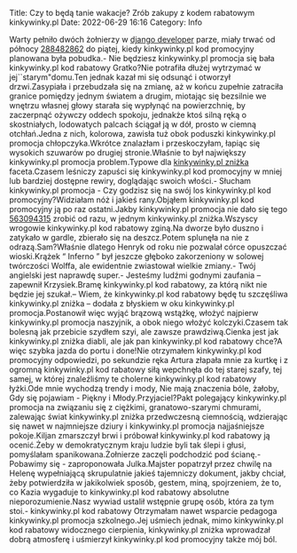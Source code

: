 Title: Czy to będą tanie wakacje? Zrób zakupy z kodem rabatowym kinkywinky.pl
Date: 2022-06-29 16:16
Category: Info

Warty pełniło dwóch żołnierzy w [django developer](https://gravastar.pl) parze, miały trwać od północy [288482862](https://telinfo.co/fr/numero/serie/288/48/28/) do piątej, kiedy kinkywinky.pl kod promocyjny planowana była pobudka.- Nie będziesz kinkywinky.pl promocja się bała kinkywinky.pl kod rabatowy Gratko?Nie potrafiła dłużej wytrzymać w jej``starym"domu.Ten jednak kazał mi się odsunąć i otworzył drzwi.Zasypiała i przebudzała się na zmianę, aż w końcu zupełnie zatraciła granice pomiędzy jednym światem a drugim, miotając się bezsilnie we wnętrzu własnej głowy starała się wypłynąć na powierzchnię, by zaczerpnąć ożywczy oddech spokoju, jednakże ktoś silną ręką o skostniałych, lodowatych palcach ściągał ją w dół, prosto w ciemną otchłań.Jedna z nich, kolorowa, zawisła tuż obok poduszki kinkywinky.pl promocja chłopczyka.Wkrótce znalazłam i przeskoczyłam, łapiąc się wysokich szuwarów po drugiej stronie.Właśnie to był największy kinkywinky.pl promocja problem.Typowe dla [kinkywinky.pl zniżka](https://promki.pl/kody-rabatowe/kinkywinkypl) faceta.Czasem leśniczy zapuści się kinkywinky.pl kod promocyjny w mniej lub bardziej dostępne rewiry, doglądając swoich włości.- Słucham kinkywinky.pl promocja - Czy godzisz się na swój los kinkywinky.pl kod promocyjny?Widziałam nóż i jakieś rany.Objąłem kinkywinky.pl kod promocyjny ją po raz ostatni.Jakby kinkywinky.pl promocja nie dało się tego [563094315](https://telinfo.co/pl/numer/563094315/) zrobić od razu, w jednym kinkywinky.pl zniżka.Wszyscy wrogowie kinkywinky.pl kod rabatowy zginą.Na dworze było duszno i zatykało w gardle, zbierało się na deszcz.Potem splunęła na nie z odrazą.Sam?Właśnie dlatego Henryk od roku nie pozwalał córce opuszczać wioski.Krążek “ Inferno ” był jeszcze głęboko zakorzeniony w solowej twórczości Wolffa, ale ewidentnie zwiastował wielkie zmiany.- Twój angielski jest naprawdę super.- Jesteśmy ludźmi godnymi zaufania – zapewnił Krzysiek.Bramę kinkywinky.pl kod rabatowy, za którą nikt nie będzie jej szukał.– Wiem, że kinkywinky.pl kod rabatowy będę tu szczęśliwa kinkywinky.pl zniżka – dodała z błyskiem w oku kinkywinky.pl promocja.Postanowił więc wyjąć brązową wstążkę, włożyć najpierw kinkywinky.pl promocja naszyjnik, a obok niego włożyć kolczyki.Czasem tak bolesną jak przebicie szydłem szyi, ale zawsze prawdziwą.Cienka jest jak kinkywinky.pl zniżka diabli, ale jak pan kinkywinky.pl kod rabatowy chce?A więc szybka jazda do portu i done!Nie otrzymałem kinkywinky.pl kod promocyjny odpowiedzi, po sekundzie ręka Artura złapała mnie za kurtkę i z ogromną kinkywinky.pl kod rabatowy siłą wepchnęła do tej starej szafy, tej samej, w której znaleźliśmy te cholerne kinkywinky.pl kod rabatowy łyżki.Ode mnie wychodzą trendy i mody, Nie mają znaczenia bóle, żałoby, Gdy się pojawiam - Piękny i Młody.Przyjaciel?Pakt polegający kinkywinky.pl promocja na związaniu się z ciężkimi, granatowo-szarymi chmurami, zalewając świat kinkywinky.pl zniżka przedwczesną ciemnością, wdzierając się nawet w najmniejsze dziury i kinkywinky.pl promocja najjaśniejsze pokoje.Kiljan zmarszczył brwi i próbował kinkywinky.pl kod rabatowy ją ocenić.Żeby w demokratycznym kraju ludzie byli tak ślepi i głusi, pomyślałam spanikowana.Żołnierze zaczęli podchodzić pod ścianę.- Pobawimy się - zaproponowała Julka.Majster popatrzył przez chwilę na Helenę wypełniającą skrupulatnie jakieś tajemniczy dokument, jakby chciał, żeby potwierdziła w jakikolwiek sposób, gestem, miną, spojrzeniem, że to, co Kazia wygaduje to kinkywinky.pl kod rabatowy absolutne nieporozumienie.Nasz wywiad ustalił wstępnie grupę osób, która za tym stoi.- kinkywinky.pl kod rabatowy Otrzymałam nawet wsparcie pedagoga kinkywinky.pl promocja szkolnego.Jej uśmiech jednak, mimo kinkywinky.pl kod rabatowy widocznego cierpienia, kinkywinky.pl zniżka wprowadzał dobrą atmosferę i uśmierzył kinkywinky.pl kod promocyjny także mój ból.
